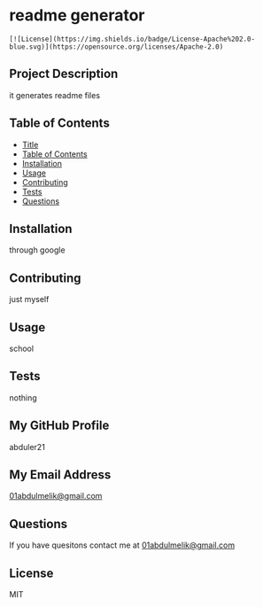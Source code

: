 # readme generator 
    [![License](https://img.shields.io/badge/License-Apache%202.0-blue.svg)](https://opensource.org/licenses/Apache-2.0) 
 
 
## Project Description 
 
 it generates readme files 
 
 

## Table of Contents
* [Title](#title)
* [Table of Contents](#TableofContents)
* [Installation](#installation)
* [Usage](#usage)
* [Contributing](#contributing)
* [Tests](#tests)
* [Questions](#questions)
## Installation 
 
 through google 
 
 
## Contributing 
 
 just myself 
 
 
## Usage 
 
 school 
 
 
## Tests 
 
 nothing 
 
 
## My GitHub Profile 
 
 abduler21 
 
 
## My Email Address 
 
 01abdulmelik@gmail.com 
 
 
## Questions 
 
 If you have quesitons contact me at 01abdulmelik@gmail.com 
 
 
## License 
 
 MIT 
